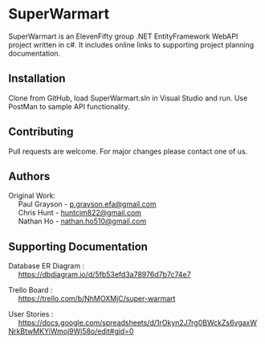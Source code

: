 # SuperWarmart
SuperWarmart is an ElevenFifty group .NET EntityFramework WebAPI project written in c#. It includes online links to supporting project planning documentation.

## Installation

Clone from GitHub, load SuperWarmart.sln in Visual Studio and run. Use PostMan to sample API functionality.

## Contributing

Pull requests are welcome. For major changes please contact one of us.

## Authors

Original Work: \
&nbsp;&nbsp;&nbsp;&nbsp;&nbsp;Paul Grayson - p.grayson.efa@gmail.com \
&nbsp;&nbsp;&nbsp;&nbsp;&nbsp;Chris Hunt - huntcjm822@gmail.com \
&nbsp;&nbsp;&nbsp;&nbsp;&nbsp;Nathan Ho - nathan.ho510@gmail.com

## Supporting Documentation

Database ER Diagram : \
&nbsp;&nbsp;&nbsp;&nbsp;&nbsp;https://dbdiagram.io/d/5fb53efd3a78976d7b7c74e7

Trello Board : \
&nbsp;&nbsp;&nbsp;&nbsp;&nbsp;https://trello.com/b/NhMOXMjC/super-warmart 

User Stories : \
&nbsp;&nbsp;&nbsp;&nbsp;&nbsp;https://docs.google.com/spreadsheets/d/1rOkyn2J7rg0BWckZs6vgaxWNrkBtwMKYiWmoj9Wj58o/edit#gid=0
